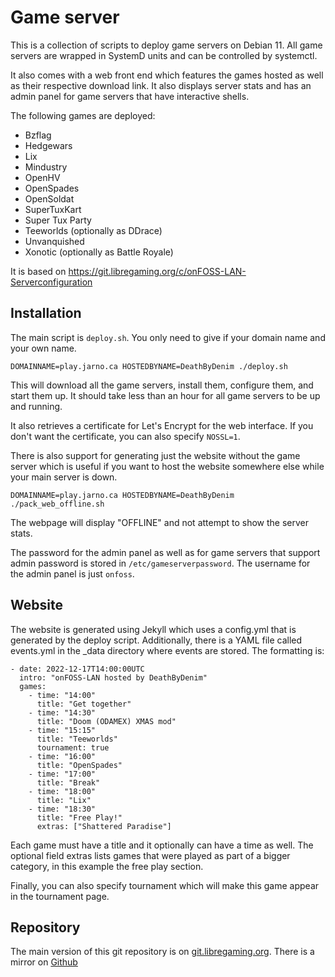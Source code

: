 # Game server

This is a collection of scripts to deploy game servers on Debian 11. All game
servers are wrapped in SystemD units and can be controlled by systemctl.

It also comes with a web front end which features the games hosted as well as
their respective download link. It also displays server stats and has an admin
panel for game servers that have interactive shells.

The following games are deployed:

* Bzflag
* Hedgewars
* Lix
* Mindustry
* OpenHV
* OpenSpades
* OpenSoldat
* SuperTuxKart
* Super Tux Party
* Teeworlds (optionally as DDrace)
* Unvanquished
* Xonotic (optionally as Battle Royale)

It is based on https://git.libregaming.org/c/onFOSS-LAN-Serverconfiguration

## Installation

The main script is `deploy.sh`. You only need to give if your domain name and your own name.
```
DOMAINNAME=play.jarno.ca HOSTEDBYNAME=DeathByDenim ./deploy.sh
```
This will download all the game servers, install them, configure them, and start them up. It should take less than an hour for all game servers to be up and running.

It also retrieves a certificate for Let's Encrypt for the web interface. If you don't want the certificate, you can also specify `NOSSL=1`.

There is also support for generating just the website without the game server which is useful if you want to host the website somewhere else while your main server is down.
```
DOMAINNAME=play.jarno.ca HOSTEDBYNAME=DeathByDenim ./pack_web_offline.sh
```
The webpage will display "OFFLINE" and not attempt to show the server stats.

The password for the admin panel as well as for game servers that support admin password is stored in `/etc/gameserverpassword`. The username for the admin panel is just `onfoss`.

## Website

The website is generated using Jekyll which uses a config.yml that is generated by the deploy script. Additionally, there is a YAML file called events.yml in the _data directory where events are stored. The formatting is:

```
- date: 2022-12-17T14:00:00UTC
  intro: "onFOSS-LAN hosted by DeathByDenim"
  games:
    - time: "14:00"
      title: "Get together"
    - time: "14:30"
      title: "Doom (ODAMEX) XMAS mod"
    - time: "15:15"
      title: "Teeworlds"
      tournament: true
    - time: "16:00"
      title: "OpenSpades"
    - time: "17:00"
      title: "Break"
    - time: "18:00"
      title: "Lix"
    - time: "18:30"
      title: "Free Play!"
      extras: ["Shattered Paradise"]
```
Each game must have a title and it optionally can have a time as well. The optional field extras lists games that were played as part of a bigger category, in this example the free play section.

Finally, you can also specify tournament which will make this game appear in the tournament page.

## Repository

The main version of this git repository is on [git.libregaming.org](https://git.libregaming.org/DeathByDenim/gameserver). There is a mirror on [Github](https://github.com/DeathByDenim/gameserver)

